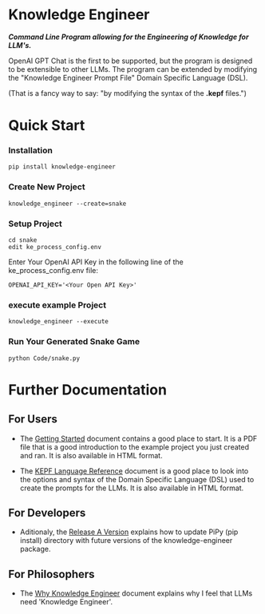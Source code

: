 # Knowledge Engineer

***Command Line Program allowing for the Engineering of Knowledge for LLM's.***



OpenAI GPT Chat is the first to be supported, but the program is designed to be extensible to other LLMs. The program can be extended by modifying the "Knowledge Engineer Prompt File" Domain Specific Language (DSL).  

(That is a fancy way to say:  "by modifying the syntax of the **.kepf** files.")

# Quick Start
### Installation
    pip install knowledge-engineer

### Create New Project
    knowledge_engineer --create=snake

### Setup Project
    cd snake
    edit ke_process_config.env

Enter Your OpenAI API Key in the following line of the ke_process_config.env file:

    OPENAI_API_KEY='<Your Open API Key>'

### execute example Project
    knowledge_engineer --execute

### Run Your Generated Snake Game
    python Code/snake.py

# Further Documentation
## For Users

- The [Getting Started](Documentation/Getting%20Started/Getting%20Started.pdf) document contains a good place to start.  It is a PDF file that is a good introduction to the example project you just created and ran.  It is also available in HTML format.

- The [KEPF Language Reference](Documentation/KEPF%20Language%20Reference/KEPF%20Language%20Reference.md) document is a good place to look into the options and syntax of the Domain Specific Language (DSL) used to create the prompts for the LLMs.  It is also available in HTML format.


## For Developers
- Aditionaly, the [Release A Version]('Documentation/Release%20A%20Version/Release%20A%20Version.pdf')  explains how to update PiPy (pip install) directory with future versions of the knowledge-engineer package.


## For Philosophers
- The [Why Knowledge Engineer](Documentation/Why%20Knowledge%20Engineer/Why%20Knowledge%20Engineer.pdf) document explains why I feel that LLMs need 'Knowledge Engineer'.

